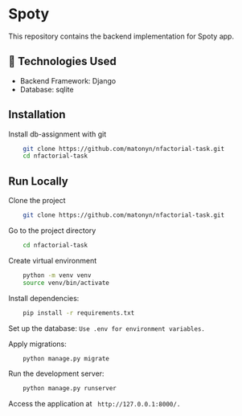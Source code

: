 # Spoty

This repository contains the backend implementation for Spoty app. 

## 🚀 Technologies Used

- Backend Framework: Django
- Database: sqlite

## Installation

Install db-assignment with git

```bash
    git clone https://github.com/matonyn/nfactorial-task.git
    cd nfactorial-task
```
    



## Run Locally

Clone the project

```bash
    git clone https://github.com/matonyn/nfactorial-task.git
```

Go to the project directory

```bash
    cd nfactorial-task
```

Create virtual environment

```bash
    python -m venv venv
    source venv/bin/activate
```

Install dependencies:

```bash
    pip install -r requirements.txt
```
Set up the database: ```Use .env for environment variables.```

Apply migrations:

```bash
    python manage.py migrate
```

Run the development server:
```bash
    python manage.py runserver
```

Access the application at ``` http://127.0.0.1:8000/.```
